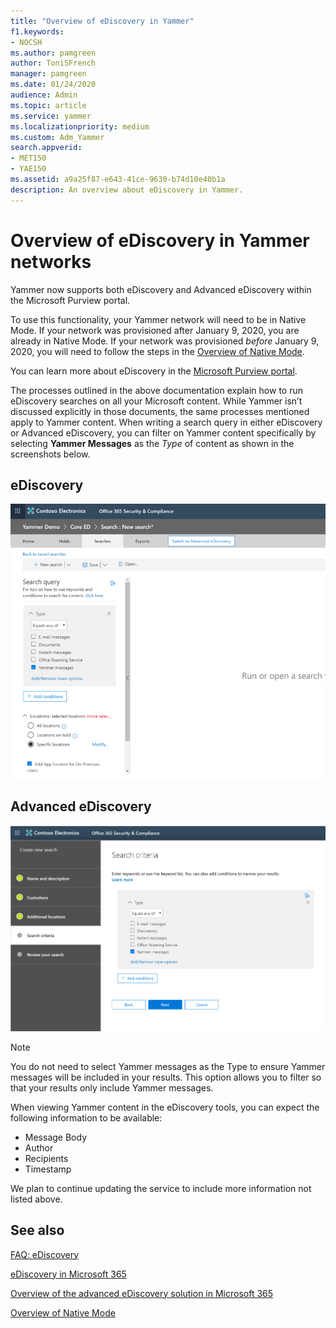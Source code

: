 ```yaml
---
title: "Overview of eDiscovery in Yammer"
f1.keywords:
- NOCSH
ms.author: pamgreen
author: ToniSFrench
manager: pamgreen
ms.date: 01/24/2020
audience: Admin
ms.topic: article
ms.service: yammer
ms.localizationpriority: medium
ms.custom: Adm_Yammer
search.appverid: 
- MET150
- YAE150
ms.assetid: a9a25f87-e643-41ce-9630-b74d10e40b1a
description: An overview about eDiscovery in Yammer.
---
```


# Overview of eDiscovery in Yammer networks

Yammer now supports both eDiscovery and Advanced eDiscovery within the Microsoft Purview portal.

To use this functionality, your Yammer network will need to be in Native Mode. If your network was provisioned after January 9, 2020, you are already in Native Mode. If your network was provisioned *before* January 9, 2020, you will need to follow the steps in the [Overview of Native Mode](../configure-your-yammer-network/overview-native-mode.md).

You can learn more about eDiscovery in the [Microsoft Purview portal](/microsoft-365/compliance/).

The processes outlined in the above documentation explain how to run eDiscovery searches on all your Microsoft content. While Yammer isn’t discussed explicitly in those documents, the same processes mentioned apply to Yammer content. When writing a search query in either eDiscovery or Advanced eDiscovery, you can filter on Yammer content specifically by selecting **Yammer Messages** as the *Type* of content as shown in the screenshots below.

## eDiscovery

![eDiscovery in Yammer.](../media/kb/yam-ediscovery.png)

## Advanced eDiscovery

![yam-advanced-ediscovery.](../media/yammer-advanced-ediscovery.png)

> [!NOTE]
> You do not need to select Yammer messages as the Type to ensure Yammer messages will be included in your results. This option allows you to filter so that your results only include Yammer messages.

When viewing Yammer content in the eDiscovery tools, you can expect the following information to be available:

- Message Body
- Author
- Recipients
- Timestamp

We plan to continue updating the service to include more information not listed above.

## See also

[FAQ: eDiscovery](./faq-ediscovery.md)

[eDiscovery in Microsoft 365](/office365/securitycompliance/ediscovery)

[Overview of the advanced eDiscovery solution in Microsoft 365](/office365/securitycompliance/office-365-advanced-ediscovery)

[Overview of Native Mode](../configure-your-yammer-network/overview-native-mode.md)